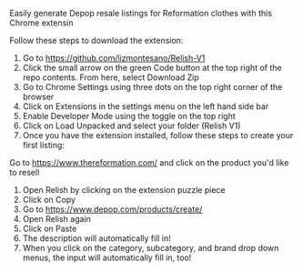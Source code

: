 Easily generate Depop resale listings for Reformation clothes with this Chrome extensin

Follow these steps to download the extension:

1. Go to https://github.com/lizmontesano/Relish-V1
2. Click the small arrow on the green Code button at the top right of the repo contents. From here, select Download Zip
3. Go to Chrome Settings using three dots on the top right corner of the browser
4. Click on Extensions in the settings menu on the left hand side bar
5. Enable Developer Mode using the toggle on the top right
6. Click on Load Unpacked and select your folder (Relish V1)
7. Once you have the extension installed, follow these steps to create your first listing:

Go to https://www.thereformation.com/ and click on the product you'd like to resell
1. Open Relish by clicking on the extension puzzle piece
2. Click on Copy
3. Go to https://www.depop.com/products/create/
4. Open Relish again
5. Click on Paste
6. The description will automatically fill in!
7. When you click on the category, subcategory, and brand drop down menus, the input will automatically fill in, too!